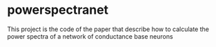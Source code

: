 # powerspectranet
This project is the code of the paper that describe how to calculate the power spectra of a network of conductance base neurons 
